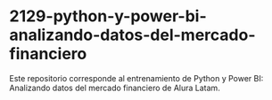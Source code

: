 # 2129-python-y-power-bi-analizando-datos-del-mercado-financiero
Este repositorio corresponde al entrenamiento de Python y Power BI: Analizando datos del mercado financiero de Alura Latam.
